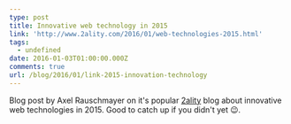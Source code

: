 ```yaml
---
type: post
title: Innovative web technology in 2015
link: 'http://www.2ality.com/2016/01/web-technologies-2015.html'
tags:
  - undefined
date: 2016-01-03T01:00:00.000Z
comments: true
url: /blog/2016/01/link-2015-innovation-technology
---
```

Blog post by Axel Rauschmayer on it's popular [2ality](www.2ality.com) blog about innovative web technologies in 2015. Good to catch up if you didn't yet :wink:.
